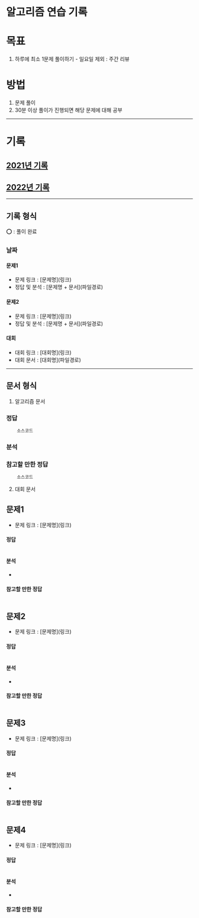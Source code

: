 #   알고리즘 연습 기록

#   목표
1.   하루에 최소 1문제 풀이하기
    -   일요일 제외 : 주간 리뷰

#   방법
1.  문제 풀이
2.  30분 이상 풀이가 진행되면 해당 문제에 대해 공부

----

#   기록

##  [2021년 기록](./기록/2021/2021_기록.md)
##  [2022년 기록](./기록/2022/2022_기록.md)

----

##  기록 형식

⭕ : 풀이 완료

###   날짜

####  문제1
-   문제 링크 : \[문제명\]\(링크\)
-   정답 및 분석 : \[문제명 + 문서\]\(파일경로\)


####  문제2
-   문제 링크 : \[문제명\]\(링크\)
-   정답 및 분석 : \[문제명 + 문서\]\(파일경로\)


####  대회
-   대회 링크 : \[대회명\]\(링크\)
-   대회 문서 : \[대회명\]\(파일경로\)

----

##  문서 형식

1.  알고리즘 문서

###   정답
```java
    소스코드
```

###   분석


###   참고할 만한 정답
```java
    소스코드
```

2.  대회 문서

##   문제1
-   문제 링크 : \[문제명\]\(링크\)
####    정답
```java
```

####    분석
-   

####    참고할 만한 정답
```java
```


##   문제2
-   문제 링크 : \[문제명\]\(링크\)
####    정답
```java
```

####    분석
-   

####    참고할 만한 정답
```java
```


##   문제3
-   문제 링크 : \[문제명\]\(링크\)
####    정답
```java
```

####    분석
-   

####    참고할 만한 정답
```java
```


##   문제4
-   문제 링크 : \[문제명\]\(링크\)
####    정답
```java
```

####    분석
-   

####    참고할 만한 정답
```java
```